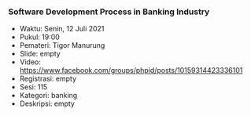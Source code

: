 ### Software Development Process in Banking Industry

- Waktu: Senin, 12 Juli 2021
- Pukul: 19:00
- Pemateri: Tigor Manurung
- Slide: empty
- Video: https://www.facebook.com/groups/phpid/posts/10159314423336101
- Registrasi: empty
- Sesi: 115
- Kategori: banking
- Deskripsi: empty